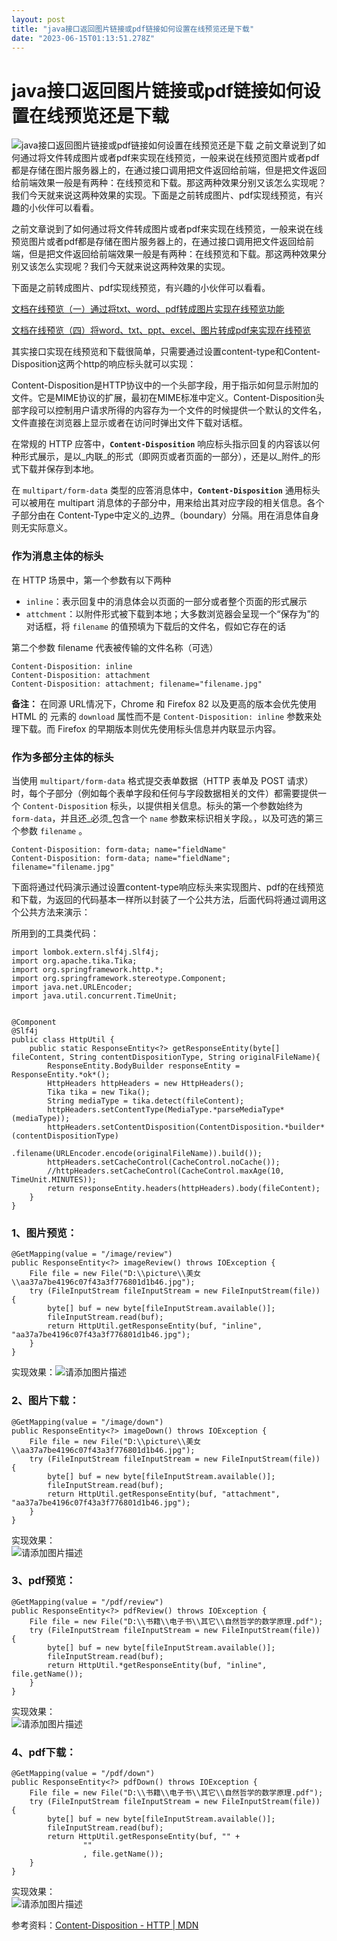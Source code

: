 ```yaml
---
layout: post
title: "java接口返回图片链接或pdf链接如何设置在线预览还是下载"
date: "2023-06-15T01:13:51.278Z"
---
```

java接口返回图片链接或pdf链接如何设置在线预览还是下载
==============================

![java接口返回图片链接或pdf链接如何设置在线预览还是下载](https://img2023.cnblogs.com/blog/685402/202306/685402-20230615000850861-2104417911.png) 之前文章说到了如何通过将文件转成图片或者pdf来实现在线预览，一般来说在线预览图片或者pdf都是存储在图片服务器上的，在通过接口调用把文件返回给前端，但是把文件返回给前端效果一般是有两种：在线预览和下载。那这两种效果分别又该怎么实现呢？我们今天就来说这两种效果的实现。下面是之前转成图片、pdf实现线预览，有兴趣的小伙伴可以看看。

之前文章说到了如何通过将文件转成图片或者pdf来实现在线预览，一般来说在线预览图片或者pdf都是存储在图片服务器上的，在通过接口调用把文件返回给前端，但是把文件返回给前端效果一般是有两种：在线预览和下载。那这两种效果分别又该怎么实现呢？我们今天就来说这两种效果的实现。

下面是之前转成图片、pdf实现线预览，有兴趣的小伙伴可以看看。

[文档在线预览（一）通过将txt、word、pdf转成图片实现在线预览功能](https://www.cnblogs.com/fhey/p/17442536.html)

[文档在线预览（四）将word、txt、ppt、excel、图片转成pdf来实现在线预览](https://www.cnblogs.com/fhey/p/17465199.html)

​ 其实接口实现在线预览和下载很简单，只需要通过设置content-type和Content-Disposition这两个http的响应标头就可以实现：

​ Content-Disposition是HTTP协议中的一个头部字段，用于指示如何显示附加的文件。它是MIME协议的扩展，最初在MIME标准中定义。Content-Disposition头部字段可以控制用户请求所得的内容存为一个文件的时候提供一个默认的文件名，文件直接在浏览器上显示或者在访问时弹出文件下载对话框。

在常规的 HTTP 应答中，**`Content-Disposition`** 响应标头指示回复的内容该以何种形式展示，是以_内联_的形式（即网页或者页面的一部分），还是以_附件_的形式下载并保存到本地。

在 `multipart/form-data` 类型的应答消息体中，**`Content-Disposition`** 通用标头可以被用在 multipart 消息体的子部分中，用来给出其对应字段的相关信息。各个子部分由在 Content-Type中定义的_边界_（boundary）分隔。用在消息体自身则无实际意义。

### 作为消息主体的标头

在 HTTP 场景中，第一个参数有以下两种

*   `inline`：表示回复中的消息体会以页面的一部分或者整个页面的形式展示
*   `attchment`：以附件形式被下载到本地；大多数浏览器会呈现一个“保存为”的对话框，将 `filename` 的值预填为下载后的文件名，假如它存在的话

第二个参数 filename 代表被传输的文件名称（可选）

    Content-Disposition: inline
    Content-Disposition: attachment
    Content-Disposition: attachment; filename="filename.jpg"
    

**备注：** 在同源 URL情况下，Chrome 和 Firefox 82 以及更高的版本会优先使用 HTML 的 元素的 `download` 属性而不是 `Content-Disposition: inline` 参数来处理下载。而 Firefox 的早期版本则优先使用标头信息并内联显示内容。

### 作为多部分主体的标头

当使用 `multipart/form-data` 格式提交表单数据（HTTP 表单及 POST 请求）时，每个子部分（例如每个表单字段和任何与字段数据相关的文件）都需要提供一个 `Content-Disposition` 标头，以提供相关信息。标头的第一个参数始终为 `form-data`，并且还_必须_包含一个 `name` 参数来标识相关字段。，以及可选的第三个参数 `filename` 。

    Content-Disposition: form-data; name="fieldName"
    Content-Disposition: form-data; name="fieldName"; filename="filename.jpg"
    

下面将通过代码演示通过设置content-type响应标头来实现图片、pdf的在线预览和下载，为返回的代码基本一样所以封装了一个公共方法，后面代码将通过调用这个公共方法来演示：

所用到的工具类代码：

    import lombok.extern.slf4j.Slf4j;
    import org.apache.tika.Tika;
    import org.springframework.http.*;
    import org.springframework.stereotype.Component;
    import java.net.URLEncoder;
    import java.util.concurrent.TimeUnit;
    
    
    @Component
    @Slf4j
    public class HttpUtil {
        public static ResponseEntity<?> getResponseEntity(byte[] fileContent, String contentDispositionType, String originalFileName){
            ResponseEntity.BodyBuilder responseEntity = ResponseEntity.*ok*();
            HttpHeaders httpHeaders = new HttpHeaders();
            Tika tika = new Tika();
            String mediaType = tika.detect(fileContent);
            httpHeaders.setContentType(MediaType.*parseMediaType*(mediaType));
            httpHeaders.setContentDisposition(ContentDisposition.*builder*(contentDispositionType)
                    .filename(URLEncoder.encode(originalFileName)).build());
            httpHeaders.setCacheControl(CacheControl.noCache());
            //httpHeaders.setCacheControl(CacheControl.maxAge(10, TimeUnit.MINUTES));
            return responseEntity.headers(httpHeaders).body(fileContent);
        }
    }
    

### 1、图片预览：

    @GetMapping(value = "/image/review")
    public ResponseEntity<?> imageReview() throws IOException {
        File file = new File("D:\\picture\\美女\\aa37a7be4196c07f43a3f776801d1b46.jpg");
        try (FileInputStream fileInputStream = new FileInputStream(file)) {
            byte[] buf = new byte[fileInputStream.available()];
            fileInputStream.read(buf);
            return HttpUtil.getResponseEntity(buf, "inline", "aa37a7be4196c07f43a3f776801d1b46.jpg");
        }
    }
    

实现效果：![请添加图片描述](https://img2023.cnblogs.com/blog/685402/202306/685402-20230615000926838-1338595245.jpg)

### 2、图片下载：

    @GetMapping(value = "/image/down")
    public ResponseEntity<?> imageDown() throws IOException {
        File file = new File("D:\\picture\\美女\\aa37a7be4196c07f43a3f776801d1b46.jpg");
        try (FileInputStream fileInputStream = new FileInputStream(file)) {
            byte[] buf = new byte[fileInputStream.available()];
            fileInputStream.read(buf);
            return HttpUtil.getResponseEntity(buf, "attachment", "aa37a7be4196c07f43a3f776801d1b46.jpg");
        }
    }
    

实现效果：  
![请添加图片描述](https://img2023.cnblogs.com/blog/685402/202306/685402-20230615000927068-384852503.png)

### 3、pdf预览：

    @GetMapping(value = "/pdf/review")
    public ResponseEntity<?> pdfReview() throws IOException {
        File file = new File("D:\\书籍\\电子书\\其它\\自然哲学的数学原理.pdf");
        try (FileInputStream fileInputStream = new FileInputStream(file)) {
            byte[] buf = new byte[fileInputStream.available()];
            fileInputStream.read(buf);
            return HttpUtil.*getResponseEntity(buf, "inline", file.getName());
        }
    }
    

实现效果：  
![请添加图片描述](https://img2023.cnblogs.com/blog/685402/202306/685402-20230615000926840-938745867.png)

### 4、pdf下载：

    @GetMapping(value = "/pdf/down")
    public ResponseEntity<?> pdfDown() throws IOException {
        File file = new File("D:\\书籍\\电子书\\其它\\自然哲学的数学原理.pdf");
        try (FileInputStream fileInputStream = new FileInputStream(file)) {
            byte[] buf = new byte[fileInputStream.available()];
            fileInputStream.read(buf);
            return HttpUtil.getResponseEntity(buf, "" +
                    ""
                    , file.getName());
        }
    }
    

实现效果：  
![请添加图片描述](https://img2023.cnblogs.com/blog/685402/202306/685402-20230615000927015-885644452.png)

参考资料：[Content-Disposition - HTTP | MDN](https://developer.mozilla.org/zh-CN/docs/web/http/headers/content-disposition)
